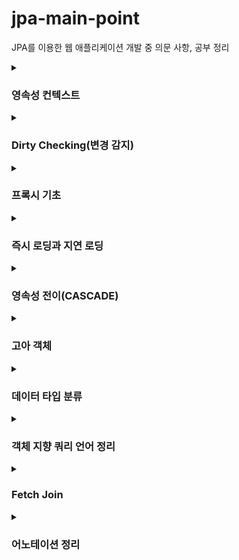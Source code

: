 # jpa-main-point
JPA를 이용한 웹 애플리케이션 개발 중 의문 사항, 공부 정리

<details>
  <summary><h3 style="font-weight:bold;">영속성 컨텍스트</h3></summary>
<p>
엔티티를 영구 저장하는 환경 <br>
애플리케이션과 데이터베이스 사이에서 객체를 보관하는 가상의 데이터베이스 같은 역할을 한다. <br>
엔티티 매니저를 통해 엔티티를 저장하거나 조회하면 엔티티 매니저는 영속성 컨텍스트에 엔티티를 보관하고 관리한다. <br>
출처: https://velog.io/@neptunes032/JPA-%EC%98%81%EC%86%8D%EC%84%B1-%EC%BB%A8%ED%85%8D%EC%8A%A4%ED%8A%B8%EB%9E%80  <br> 
</p>
<p>
사용법: <br>
@PersistenceContext // 스프링이 엔티티매니저를 주입 시켜줌 <br> 
private EntityManager em; <br>
-> 스프링 jpa에서 @Autowired로 대체 가능 <br>
따라서 의존관계 주입하는 방법과 동일하게 사용 가능 <br>
class 레벨에 @RequiredArgsConstructor <br>
private final EntityManager em; <br> 
</p>
</details>

<details>
  <summary><h3 style="font-weight:bold;">Dirty Checking(변경 감지)</h3></summary>
<p>엔티티를 변경할 때 사용하는 방법, transaction할 때 변경된 값들을 감지 후 자동으로 update 한다.</p>
<ol>
  <li>transaction이 있는 서비스 계층에 식별자, 변경할 data 전달</li>
  <li>식별자를 통해 엔티티를 조회해서 영속성 컨텍스트로 등록 후 값을 변경(이때 setter를 지양하고 엔티티의 메서드 이용)</li>
  <li>transaction 커밋 시점에 변경 감지 실행</li>
</ol>
</details>  

<details>
  <summary><h3 style="font-weight:bold;">프록시 기초</h3></summary>
<p>1. em.find() : 데이터베이스를 통해 실제 엔티티 조회</p>
<p>2. em.getReference() : 데이터베이스 조회를 미루는 가짜 엔티티 객체(프록시) 조회 (하이버네이트가 프록시를 만들어줌)</p>
<ol><b>프록시</b>
  <li>실제 클래스를 상속 받아서 만들어짐</li>
  <li>클래스와 겉모양이 같다</li>
  <li>사용하는 입장에는 진짜 객체인지 프록시 객체인지 구분할 필요가 없다</li>
  <li> ex. <br>
    <p>Entity : id, name, getId(), getName()</p>
    <p>Proxy : getId(), getName(), Entity target(엔티티 참조 필드)</p>
  </li>
</ol> 
<ol><b>프록시 객체의 초기화(가져오는 과정)</b>
  <li>클라이언트의 조회(ex. getName())요청</li>
  <li>프록시는 실제 Entity가 없으면 영속성 컨텍스트에 실제 Entity의 초기화를 요청</li>
  <li>영속성 컨텍스트(같은 transaction 범위 내)에 없으면 DB에서 조회</li>
  <li>실제 Entity를 생성</li>
  <li>프록시에서 실제 Entity에 조회 요청</li>
</ol>
<ol><b>프록시의 특징</b>
  <li>프록시 객체는 처음 사용할 때 한 번만 초기화되는 것</li>
  <li>프록시는 초기화시 프록시 객체가 실제 엔티티로 바뀌는 것이 아니라 프록시 객체로 부터 실제 엔티티에 접근이 가능하게 되는 것!</li>
  <li>프록시 객체는 원본 엔티티를 상속 받으므로 타입 체크시 == 비교는 실패한다(상속 관계라면 == 비교 false) -> instance of를 사용해야 한다</li>
  <li>영속성 컨텍스트에 찾는 엔티티가 이미 있으면 em.getReference() 해도 프록시가 아닌 실제 엔티티가 조회된다 <br> -> jpa는 동일성을 보장하기 때문에 영속성 컨텍스트에 있는 객체를 꺼내오면 모두 같다<br>
getReference()를 통해 같은 id로 프록시로만 조회해도 모두 같음
  </li>
  <li>영속성 컨텍스트의 도움을 받을 수 없는 준영속 상태라면 프록시 초기화하면 문제 발생한다
  <br>
    -> detach(), clear(), close() 등을 사용하여 준영속 상태라면 초기화할 수 없음
    (프록시의 초기화는 영속성 컨텍스트를 통해 DB에 쿼리를 보낸는 것이기 때문에)
  </li>
</ol>
<p>프록시는 즉시 로딩과 지연 로딩을 이해하기 위한 기초라고 생각, 실제로 getReference() 사용 거의 안한다</p>
</details>

<details>
  <summary><h3 style="font-weight:bold;">즉시 로딩과 지연 로딩</h3></summary>
<ul><b>지연 로딩</b><br>
    객체 Member 와 Team이 연관관계일 때, Member만 조회해도 되는데 Team까지 조회되는 경우는 효율적이지 않다.<br>
  -> 지연 로딩(LAZY)으로 해결 가능, 처음 Member를 조회할 때가 아니라 실제로 Team의 필드를 가져올 때 team 조회 쿼리를 발생시켜 조회한다
</ul>
<ul><b>즉시 로딩</b><br>
    만약 Member와 Team을 항상 같이 조회한다면 즉시 로딩(EAGER)을 사용해서 한번에 조회할 수 있다.<br>
    *but, 실무에서는 가급적 지연로딩을 사용해야 한다<br>
    - 즉시 로딩 적용시 예상치 못한 SQL이 발생할 수 있기 때문에<br>
    -> find() 이용시 모든 연관 관계 테이블을 join 해서 가져옴<br>
    - 즉시 로딩은 JPQL에서 N+1 문제를 일으킨다<br>
    -> Member를 createQuery()를 이용해 JPQL로 조회시 Team이 EAGER로 돼있다면 JPQL에 의해
    Member만 조회 쿼리(1)를 보낸 직후 결과 row 수만큼 Team 조회 쿼리(N)을 발생시킨다<br>
    - @ManyToOne, @OneToOne(~ToOne)은 기본 설정이 즉시 로딩이다<br>
    -> 실무에서는 신경써서 LAZY로 설정해야 한다
</ul>
<ol><b>* N+1 문제 해결 방법</b>
  <li>우선 모든 연관관계에서 지연 로딩으로 설정(@~ToOne 에서는 직접 설정 필요)</li>
  <li>JPQL에서 fetch join을 사용해서 필요한 테이블만 join해서 한 번에 가져오기</li>
  <li>@EntityGraph 를 이용하는 방법도 있다</li>
  <li>결론: 모든 연관관계에서 지연 로딩 사용하고, N+1 문제는 JPQL fetch join으로 해결하기</li>
</ol>
</details>

<details>
  <summary><h3 style="font-weight:bold;">영속성 전이(CASCADE)</h3></summary>
<ul>
  <li>특정 엔티티를 영속 상태로 만들 때 연관된 엔티티도 함께 영속 상태로 만들고 싶을 때 사용</li>
  <li>영속성 전이는 연관관계 매핑하는 것과 아무 관련 없다</li>
  <li>주의점: 자식 엔티티를 관리하는 부모 엔티티가 한 개이고, 생성/ 삭제 등의 생명 주기가 완전히 일치할 때 사용해야 한다. 부모와 관련없이 자식 엔티티만 따로 생성하거나 삭제해야한다면 사용 X</li>
  <li>결론: 설계 처음에는 cascade를 사용하지 않고 설계한 후 라이프 사이클이 완전 동일한 객체라면 cascade를 설정해서 리팩토링하는 설계가 좋다</li>
</ul>
</details>

<details>
  <summary><h3 style="font-weight:bold;">고아 객체</h3></summary>
<ul>
  <li>고아 객체 제거: 부모 엔티티와 연관관계가 끊어진 자식 엔티티를 자동으로 삭제</li>
  <li>orphanRemoval = true 으로 설정</li>
  <li>
    ex. <br>
    Parent parent = em.find(Parent.class, id); <br>
    parent.getChildList().remove(0); <br>
    위처럼 remove하면 delete 쿼리가 발생한다
  </li>
  <li>참조하는 곳이 하나일 때만 사용해야 한다</li>
  <li>특정 엔티티가 개인 소유할 때만 사용해야 한다</li>
  <li>개념적으로 부모를 제거하면 자식들은 고아가 되기 때문에 이때는 CascadeType.remove와 동일하게 작동한다</li>
  <li>
    영속성 전이와 고아 객체 속성 둘다 사용하면 부모 엔티티가 자식 엔티티의 생명 주기를 완전히 관리할 수 있다<br>
  -> 도메인 주도 설계(DDD) Aggregate Root 개념을 구현할 때 유용(부모 엔티티를 관리하는 레포지토리만 만들어서 자식 엔티티까지 관리할 수 있게 하는 것)
  </li>
</ul>
</details>

<details>
  <summary><h3 style="font-weight:bold;">데이터 타입 분류</h3></summary>
<p>1. 엔티티 타입</p>
  <ul>
    <li>@Entity로 정의하는 객체</li>
    <li>데이터가 변해도 식별자로 지속해서 추적 가능</li>
  </ul>
<p>2. 값 타입</p>
  <ul>
    <li>int, Integer, String 등 단순히 값으로 사용하는 자바 기본 타입이나 객체</li>
    <li>식별자가 없고 값만 있으므로 변경시 추적 불가</li>
    <li> 기본값 타입
      <ul>
        <li>기본 타입 int, double</li>
        <li>래퍼 클래스 integer, Long</li>
        <li>String</li>
        <li>생명주기를 엔티티에 의존</li>
        <li>값 타입은 공유하면 안된다. (ex. 회원 이름 변경시 다른 회원의 이름도 함께 변경되면 안됨)</li>
        <li>
          참고) Integer같은 래퍼 클래스나 String 같은 특수 클래스는 주소값을 복사하므로 공유가 된다, 기본값 타입은 이렇게 공유하면 안된다.<br>
          ex)<br>
          Integer a = 10;<br>
          Integer b = a;<br>
          a = 20;<br>
          a와 b는 같은 주소를 바라보므로 20의 값을 가지게 된다.
        </li>
      </ul>
    <li>
    <li> 임베디드 타입
      <ul>
        <li>
          int, String 과 같은 값 타입<br>
          ex) 회원 엔티티: id, name, startDate, endDate, city, street, zipcode <br>
          -> id, name, workPeriod, address (연관된 필드끼리 묶어 클래스로)
        </li>
        <li>
          사용법: @Embeddable(값 타입 정의하는 곳), @Embedded(사용하는 곳), 기본 생성자 필수
        </li>
        <li>
          장점: 재사용 가능, 높은 응집도, 모든 값 타입을 소유하고 있는 엔티티가 생명주기를 관리,
          DB의 변경은 필요 없음, 객체 지향적, 객체와 테이블을 아주 세밀하게 매핑하는 것이 가능
        </li>
        <li>
          한 엔티티에서 중복되는 필드가 있는 값타입 여러개 사용하려면 @AttributeOverride를 사용해 컬럼명 재정의 할 수 있다.
        </li>
        <li>
          @MappedSuperclass VS @Embeddable <br>
          상속 vs 위임의 개념이다.<br>
          @MappedSuperclass 는 비교적 다수의 클래스에서 공통으로 사용할 수 있는 필드를
          묶어놓은 클래스를 지정해서 사용할 때 사용해야 한다 (ex. 생성일, 수정일 등)<br>
          하나의 객체는 하나만 상속할 수 있다.
        </li>
      </ul>
    </li>
    <li> 값 타입 공유 참조
      <ul>임베디드 값타입을 여러 엔티티에서 공유해버리면 위험하다.
        <li>같은 값을 가지는 게 아니라 같은 주소를 바라보기 때문에</li>
        <li>각각 다르게 new 해서 사용해야 한다.</li>
        <li>
          객체 타입은 참조 값을 직접 대입하는 것을 막을 방법이 없다.<br>
          -> 따라서 불변 객체로 만들어 버려서 생성 이후에 값의 수정을 못하게 해야 한다.
        </li>
        <li>결론: 임베디드 값타입은 항상 불변 객체로 만들어 사용해야 한다.</li>
      </ul>
    </li>
    <li> 값 타입 비교
      <ul>
        <li>동일성 비교: 인스턴스의 참조값을 비교, == 사용</li>
        <li>동등성 비교: 인스턴스의 실제값을 비교, equals() 사용</li>
      </ul>
    </li>
    <li> 컬렉션 값 타입
      <ul>
        <li>값 타입을 하나 이상 저장할 때 사용</li>
        <li>@ElementCollection, @CollectionTable 사용</li>
        <li>
          DB는 컬렉션을 같은 테이블에 저장할 수 없다.<br>
          -> 컬렉션을 저장하기 위한 별도의 테이블이 필요하다.
        </li>
        <li>
          수정시에 update가 아니라 delete-insert 된다.
          (side-effect를 방지하기 위해 setter를 허용하지 않는 불변 객체로 만들기 때문)
        </li>
        <li>
          컬렉션 값 타입을 굳이 사용해야 할까? Entity로 전환해서 cascade와 하는 것이 비슷<br>
          - 값타입 컬렉션의 제약사항 <br>
          <ol>
            <li>값타입은 엔티티와 다르게 식별자 개념이 없다.</li>
            <li>값 변경시 추적이 어렵다.</li>
            <li>변경시 주인 엔티티와 연관된 모든 데이터 삭제 후 다시 저장한다.</li>
            <li>값 타입 컬렉션을 매핑하는 테이블은 모든 컬럼을 묶어서 기본키를 구성해야 한다.
              (null 허용 x, 중복 x)</li>
            <li>생명주기를 엔티티에 의존한다.</li>
            <li>공유하지 않는 것이 안전하다.(불변 객체로 만들어야 한다.)</li>
          </ol>
          - 결론: 차라리 Entity로 전환하는 게 나을수도 있다.(고려해야 한다.)<br>
          값 타입을 사용할 때는 추적이 필요없고 정말 간단한 값들에만 사용해야 한다.<br>
          Entity로 전환시에는<br>
          1. 1:다 연관관계로 설정<br>
          2. cascade (영속성 전이) + orphanremoval (고아 객체 제거) 로 설정
        </li>
      </ul>
    </li>
  </ul>
</details>  

<details>
  <summary><h3 style="font-weight:bold;">객체 지향 쿼리 언어 정리</h3></summary>
  <ol>
    <li>JPA 는 다양한 쿼리 방법을 지원한다
      <ul>
        <li>JPQL (표준 문법)</li>
        <li>QueryDSL</li>
        <li>네이티브 SQL도 가능 (특정 DB에 종속적인 SQL 쿼리)</li>
      </ul>
    </li>
    <li>JPQL이란?
      <ul>
        <li>객체 지향 쿼리 언어이고 테이블이 아닌 엔티티를 대상으로 쿼리를 작성하는 문법</li>
        <li>가장 단순한 조회 방법</li>
        <li>추상화된 형태라 SQL에 의존하지는 않지만 SQL로 변환돼서 실행된다.</li>
        <li>문자열 형태이기 때문에 동적 쿼리를 해결하기가 어렵다.</li>
      </ul>
    </li>
    <li>프로젝션
      <ul>
        <li>select 절에 조회할 대상을 지정하는 것, 엔티티의 일부 데이터만을 가져오게 하는 기능</li>
        <li>대상: 엔티티, 임베디드 타입, 스칼라 타입</li>
        <li>임베디드 타입은 조회의 시작점이 될 수 없다는 제약이 있다.<br>
        -> Address가 임베이드 타입이면, String query = "SELECT o.address FROM Order o" / List<Address> addresses = em.createQuery( query, Address.class ).getResultList(); <br>
          이렇게 엔티티로 부터 가져와야 한다.</li>
        <li>여러 타입을 가져오려면 DTO를 따로 만들어서 가져오는 방법이 좋다.<br>
          ex. List<MemberDTO> result = em.createQuery("select new jpql.MemberDTO(m.username, m.age) from MemberDTO m ", MemberDTO.class) <br>
          주의점: 엔티티가 아니기 때문에 new 키워드를 사용해 생성자를 사용하듯이 작성해야 한다.<br>
          패키지 경로를 다 적어줘야 한다. (queryDSL에서는 import 가능)<br>
          DTO에 생성자를 만들어 줘야한다. 
        </li>
      </ul>
    </li>
    <li>페이징 API
      <p>setFirstResult(int startPosition) : 시작 위치 (index)</p>
      <p>setMaxResult(int maxResult) : 조회할 데이터 수</p>
    </li>
    <li>join
      <p>내부 조인 inner join</p>
      <p>외부 조인 left (outer) join</p>
      <p>세타 조인</p>
    </li>
    <li>서브쿼리
      <p>JPA 에서는 where, having 절 + 하이버네이트에서 지원: select 절에서 사용 가능</p>
      <p>but, from 절에서는 사용할 수 없다. -> join으로 풀어서 or 쿼리 두 번으로 나눠서 해결</p>
    </li>
    <li>경로 표현식
      <ul>
        <li>상태필드 : 단순히 값을 저장하기 위한 필드, 경로 탐색의 끝이라 더이상 탐색 X<br>
          ex. m.username
        </li>
        <li>연관필드
          <ul>
            <li>단일 값 연관 필드 : @ManyToOne, @OneToOne / 대상이 엔티티일때<br>
              묵시적 내부 조인(inner join) 발생, 탐색 O <br>
              ex. m.team
            </li>
            <li>*컬렉션 값 연관 필드 : @OneToMany, @ManyToMany / 대상이 컬렉션일때<br>
              묵시적 내부 조인 발생, 탐색 X <br>
              ex. m.orders <br>
              -> 컬렉션이니까 특정 데이터를 가져올 수 없어서 필드 탐색이 불가능하다. <br>
              -> from 절에서 명시적 조인을 통해 별칭 얻어서 별칭으로부터 탐색 가능하다. 
              -> ex. select m.username from Team t join t.members m (O) <br>
              select t.members.username from Team t (X) <br>
              => 결론: 묵시적 조인은 사용하면 안좋다. 명시적 조인을 사용해서 탐색해야 한다.<br>
              - join은 SQL 튜닝에 중요 포인트이고, 묵시적 join은 어떻게 생성될지 파악하기 어렵기 때문에
            </li>
          </ul>
        </li>
      </ul>
    </li>
    <li>https://github.com/tkdlek0501/jpa-basic/blob/main/src/main/java/jpa/basic/example/MemberRepository.java</li>
  </ol>
</details> 

<details>
  <summary><h3 style="font-weight:bold;">Fetch Join</h3></summary>
  <p>JPA를 사용하는 실무에서 가장 중요한 포인트</p>
  <ul>
    <li>SQL join의 종류가 아니다.</li>
    <li>JPQL에서 성능 최적화를 위해 제공하는 기능</li>
    <li>연관된 엔티티나 컬렉션을 SQL 한 번에 함께 조회</li>
    <li>join fetch 명령어를 사용</li>
    <li>기본은 inner join</li>
  </ul>
  <p>ex. 회원 조회시 연관된 팀도 함께 조회(한 번의 SQL)</p>
  <ul>
    <li>JPQL) select m from Member m join fetch m.team</li>
    <li>SQL) select m.*, t.* from member m inner join team t on m.team_id = t.team_id</li>
  </ul>
  <p>주의점: 1:다 연관관계(컬렉션) 에서 데이터 중복이 일어날 수 있다<br>
    -> distinct로 해결<br>
    SQL의 distinct 기능 + 같은 식별자를 가진 엔티티 중복 제거
  </p>
  <ul>fetch join 과 일반 join의 차이
    <li>일반 join 은 실행시 연관된 엔티티를 함께 조회하지 않음</li>
    <li>JPQL 은 결과 반환시 연관 관계 고려 x, 단지 select 절에 지정한 엔티티만 조회한다</li>
    <li>팀 엔티티만 조회하고, 회원 엔티티는 조회 x</li>
    <li>fetch join 사용할 때만 연관된 엔티티도 함께 조회되는 것(즉시 로딩)</li>
    <li>요약: JPQL에서는 fetch join을 사용할 때만 연관된 엔티티를 함께 조회한다 (그냥 join은 연관 관계 고려 x)</li>
    <li>또한 fetch join은 즉시 로딩이다</li>
  </ul>
  <ol>fetch join의 특징과 한계
    <li>fetch join 대상에는 별칭을 줄 수 없다. <br>
      ex. fetch join t.members m 이렇게 별칭(as)를 주고 where 절에 m.age > 10 이런 조건을 주는 것은 안된다. <br>
      : team 으로부터 member 탐색시 member 전체가 조회되지 않고 일부만 조회하게 되므로 탐색에 누락이 생긴다. 객체 그래프를 탐색한다는 것은 전체를 조회한다는 개념 <br>
      따라서 일부만 조회하고 싶다면 fetch join이 아니라 아예 따로 쿼리를 생성해야 한다. 
    </li>
    <li>둘 이상의 컬렉션은 fetch join 할 수 없다.<br>
      1:다 하나도 데이터 중복이 생기는데 둘 이상이면 예상치 못한 join이 발생할 수 있다.
    </li>
    <li>컬렉션(1:다) fetch join하면 페이징 API 쓸 수 없다.(1:1, 다:1은 페이징 가능)<br>
      1:다 에서 페이징 API를 쓰려면 <br>
      1. 다:1 로 조회하는 쿼리로 변경
      2. 1:다를 쓰려면 @Batchsize 로 in() 쿼리를 추가해서 페이징 해줘야한다. (연관된 엔티티 몇 row 조회할지 설정)
    </li>
    <li>결론(fetch join을 사용 유의점)<br>
      fetch join 은 객체 그래프를 유지할 때는 효과적(fetch join의 대상을 별칭으로 지정하고 조건식을 만들면 안된다.)<br>
      모든 것을 fetch join으로 해결할 수는 없다.<br>
      통계 등 엔티티가 가진 모양이 아닌 전혀 다른 결과를 내야 한다면, fetch join 보다는 일반 join을 사용해서 필요한 data들만 조회해서 DTO로 반환하는 것이 효과적이다.
    </li>
  </ol>
</details>

<details>
  <summary><h3 style="font-weight:bold;">어노테이션 정리</h3></summary>
<ul>
  <li>@ManyToOne</li>
  <span>다대일 [N:1]</span>
  <li>@OneToMany</li>
  <span>일대다 [1:N]</span>
  <li>@OneToOne</li>
  <span>일대일 [1:1]</span>
  <br>
  <li>@ManyToMany (다대다)는 사용을 지양해야 한다.</li>
  <span>@JoinTable을 통해 중간 테이블을 사용해야하는데, 이러면 중간 테이블은<br>
  단순히 매핑해주는 역할만 할 수 있고 다른 컬럼들을 가지지 못하기 때문에 유연하지 못하게 된다. </span>
  <li>@JoinColumn</li>
  <span>외래키가 있는 테이블과 매핑된 엔티티에서 설정해야 한다. (연관관계의 주인, N 쪽)</span> <br>
  <span>반대쪽은 mappedBy로 명시 해줘야 한다.</span>
  <li>@Enumerated</li>
  <span>enum 타입을 사용할 때 필요한 어노테이션</span><br>
  <span>사용시에 반드시 @Enumerated(EnumType.STRING) 처럼 설정해야한다.</span>
  <span>String으로 설정을 안하면 ordinary 설정이 돼서 enum을 수정하기 어려워진다.</span>
  <li>@Id @GeneratedValue</li>
  <span>Id는 테이블의 주키 역할을 한다는 것을 나타내게</span><br>
  <span>GeneratedValue는 주키 생성 전략 설정</span>
  <li>@Embeddable, @Embedded</li>
  <span>하나의 엔티티 내에서 연관성 있는 필드들을 다른 객체로 분리 후 사용하기 위해</span>
  <span>Embeddable은 타입을 정의하는 곳(클래스)에 표시, Embedded는 사용하는 곳(필드)에 표시</span>
</ul>
</details>
